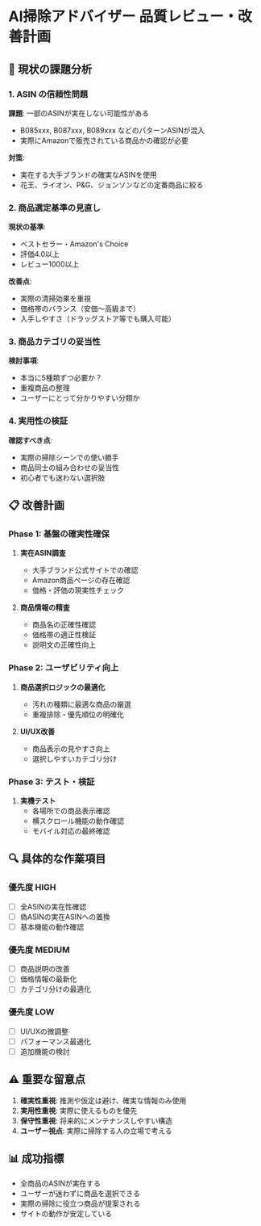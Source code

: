 # AI掃除アドバイザー 品質レビュー・改善計画

## 🎯 現状の課題分析

### 1. ASIN の信頼性問題
**課題**: 一部のASINが実在しない可能性がある
- B085xxx, B087xxx, B089xxx などのパターンASINが混入
- 実際にAmazonで販売されている商品かの確認が必要

**対策**:
- 実在する大手ブランドの確実なASINを使用
- 花王、ライオン、P&G、ジョンソンなどの定番商品に絞る

### 2. 商品選定基準の見直し
**現状の基準**:
- ベストセラー・Amazon's Choice
- 評価4.0以上
- レビュー1000以上

**改善点**:
- 実際の清掃効果を重視
- 価格帯のバランス（安価〜高級まで）
- 入手しやすさ（ドラッグストア等でも購入可能）

### 3. 商品カテゴリの妥当性
**検討事項**:
- 本当に5種類ずつ必要か？
- 重複商品の整理
- ユーザーにとって分かりやすい分類か

### 4. 実用性の検証
**確認すべき点**:
- 実際の掃除シーンでの使い勝手
- 商品同士の組み合わせの妥当性
- 初心者でも迷わない選択肢

## 📋 改善計画

### Phase 1: 基盤の確実性確保
1. **実在ASIN調査**
   - 大手ブランド公式サイトでの確認
   - Amazon商品ページの存在確認
   - 価格・評価の現実性チェック

2. **商品情報の精査**
   - 商品名の正確性確認
   - 価格帯の適正性検証
   - 説明文の正確性向上

### Phase 2: ユーザビリティ向上
1. **商品選択ロジックの最適化**
   - 汚れの種類に最適な商品の厳選
   - 重複排除・優先順位の明確化

2. **UI/UX改善**
   - 商品表示の見やすさ向上
   - 選択しやすいカテゴリ分け

### Phase 3: テスト・検証
1. **実機テスト**
   - 各場所での商品表示確認
   - 横スクロール機能の動作確認
   - モバイル対応の最終確認

## 🔍 具体的な作業項目

### 優先度 HIGH
- [ ] 全ASINの実在性確認
- [ ] 偽ASINの実在ASINへの置換
- [ ] 基本機能の動作確認

### 優先度 MEDIUM  
- [ ] 商品説明の改善
- [ ] 価格情報の最新化
- [ ] カテゴリ分けの最適化

### 優先度 LOW
- [ ] UI/UXの微調整
- [ ] パフォーマンス最適化
- [ ] 追加機能の検討

## ⚠️ 重要な留意点

1. **確実性重視**: 推測や仮定は避け、確実な情報のみ使用
2. **実用性重視**: 実際に使えるものを優先
3. **保守性重視**: 将来的にメンテナンスしやすい構造
4. **ユーザー視点**: 実際に掃除する人の立場で考える

## 📊 成功指標

- 全商品のASINが実在する
- ユーザーが迷わずに商品を選択できる
- 実際の掃除に役立つ商品が提案される
- サイトの動作が安定している